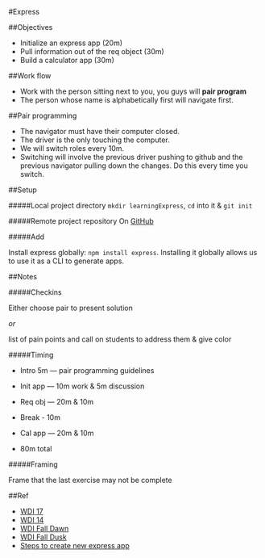 #Express

##Objectives

* Initialize an express app (20m)
* Pull information out of the req object (30m)
* Build a calculator app (30m)


##Work flow

* Work with the person sitting next to you, you guys will **pair program**
* The person whose name is alphabetically first will navigate first.

##Pair programming

* The navigator must have their computer closed.
* The driver is the only touching the computer.
* We will switch roles every 10m.
* Switching will involve the previous driver pushing to github and the previous navigator pulling down the changes. Do this every time you switch.
  

##Setup

#####Local project directory
`mkdir learningExpress`, `cd` into it & `git init`

#####Remote project repository
On [GitHub](http://www.github.com) 

#####Add


Install express globally: `npm install express`. Installing it globally allows us to use it as a CLI to generate apps.

##Notes

#####Checkins

Either choose pair to present solution

*or*

list of pain points and call on students to address them & give color

#####Timing

* Intro 5m — pair programming guidelines
* Init app — 10m work & 5m discussion
* Req obj — 20m & 10m
* Break - 10m
* Cal app — 20m & 10m 

* 80m total



#####Framing

Frame that the last exercise may not be complete

##Ref
* [WDI 17](https://github.com/sf-wdi-17/notes/blob/master/lectures/week-03/_1_monday/dusk/README.md)
* [WDI 14](https://github.com/sf-wdi-14/notes/blob/master/lectures/week-3/_2_tuesday/dusk/introduction-to-express.md)
* [WDI Fall Dawn](https://github.com/wdi-sf-fall/notes/tree/master/week_03_intro_web_applications/day_01_intro_to_express/dawn_intro_express)
* [WDI Fall Dusk](https://github.com/wdi-sf-fall/notes/tree/master/week_03_intro_web_applications/day_01_intro_to_express/dusk_more_express)
* [Steps to create new express app](https://github.com/sf-wdi-17/notes/blob/master/reading/resources/steps_to_create_new_expressjs_app.md)